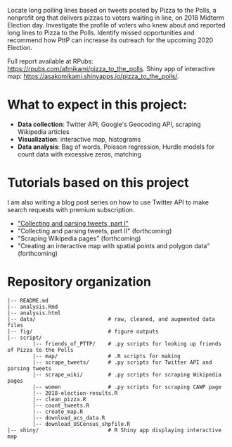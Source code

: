 
Locate long polling lines based on tweets posted by Pizza to the Polls, a nonprofit org that delivers pizzas to voters waiting in line, on 2018 Midterm Election day. Investigate the profile of voters who knew about and reported long lines to Pizza to the Polls. Identify missed opportunities and recommend how PttP can increase its outreach for the upcoming 2020 Election. 

Full report available at RPubs: https://rpubs.com/afmikami/pizza_to_the_polls.
Shiny app of interactive map: https://asakomikami.shinyapps.io/pizza_to_the_polls/.

# What to expect in this project:

- **Data collection**: Twitter API, Google's Geocoding API, scraping Wikipedia articles
- **Visualization**: interactive map, histograms
- **Data analysis**: Bag of words, Poisson regression, Hurdle models for count data with excessive zeros, matching 


# Tutorials based on this project

I am also writing a blog post series on how to use Twitter API to make search requests with premium subscription. 

- ["Collecting and parsing tweets, part I"](https://asakomikami.com/2019/05/29/webscraping-twitter-part1/)
- "Collecting and parsing tweets, part II" (forthcoming)
- "Scraping Wikipedia pages" (forthcoming)
- "Creating an interactive map with spatial points and polygon data" (forthcoming)

# Repository organization

```
|-- README.md
|-- analysis.Rmd
|-- analysis.html
|-- data/                       # raw, cleaned, and augmented data files
|-- fig/                        # figure outputs 
|-- script/     
        |-- friends_of_PTTP/    # .py scripts for looking up friends of Pizza to the Polls
        |-- map/                # .R scripts for making
        |-- scrape_tweets/      # .py scripts for Twitter API and parsing tweets
        |-- scrape_wiki/        # .py scripts for scraping Wikipedia pages 
        |-- women               # .py scripts for scraping CAWP page
        |-- 2018-election-results.R
        |-- clean_pizza.R
        |-- count_tweets.R
        |-- create_map.R
        |-- download_acs_data.R
        |-- download_USCensus_shpfile.R 
|-- shiny/                      # R Shiny app displaying interactive map 
```

